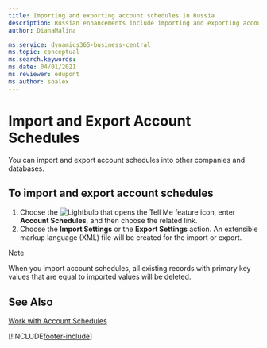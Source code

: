 ```yaml
---
title: Importing and exporting account schedules in Russia
description: Russian enhancements include importing and exporting account schedules.
author: DianaMalina

ms.service: dynamics365-business-central
ms.topic: conceptual
ms.search.keywords:
ms.date: 04/01/2021
ms.reviewer: edupont
ms.author: soalex
---
```


# Import and Export Account Schedules

You can import and export account schedules into other companies and databases.

## To import and export account schedules

1. Choose the ![Lightbulb that opens the Tell Me feature](../../media/ui-search/search_small.png "Tell me what you want to do") icon, enter **Account Schedules**, and then choose the related link.
2. Choose the **Import Settings** or the **Export Settings** action. An extensible markup language (XML) file will be created for the import or export.

> [!NOTE]
> When you import account schedules, all existing records with primary key values that are equal to imported values will be deleted.

## See Also

[Work with Account Schedules](How-to-Work-with-Account-Schedules.md)  


[!INCLUDE[footer-include](../../includes/footer-banner.md)]